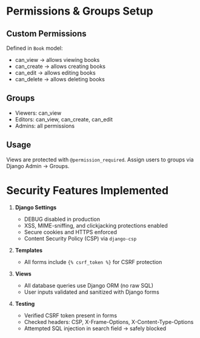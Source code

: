 # Permissions & Groups Setup

## Custom Permissions
Defined in `Book` model:
- can_view → allows viewing books
- can_create → allows creating books
- can_edit → allows editing books
- can_delete → allows deleting books

## Groups
- Viewers: can_view
- Editors: can_view, can_create, can_edit
- Admins: all permissions

## Usage
Views are protected with `@permission_required`.
Assign users to groups via Django Admin → Groups.

# Security Features Implemented

1. **Django Settings**
   - DEBUG disabled in production
   - XSS, MIME-sniffing, and clickjacking protections enabled
   - Secure cookies and HTTPS enforced
   - Content Security Policy (CSP) via `django-csp`

2. **Templates**
   - All forms include `{% csrf_token %}` for CSRF protection

3. **Views**
   - All database queries use Django ORM (no raw SQL)
   - User inputs validated and sanitized with Django forms

4. **Testing**
   - Verified CSRF token present in forms
   - Checked headers: CSP, X-Frame-Options, X-Content-Type-Options
   - Attempted SQL injection in search field → safely blocked
